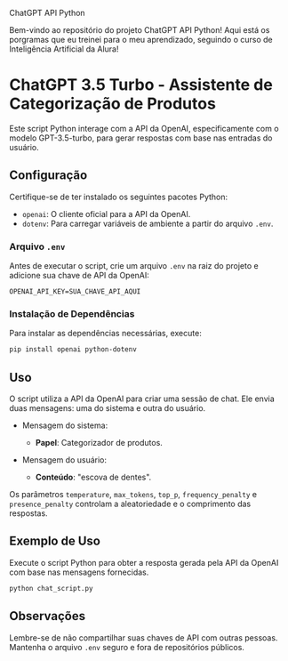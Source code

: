 ChatGPT API Python

Bem-vindo ao repositório do projeto ChatGPT API Python! Aqui está os porgramas que eu treinei para o meu aprendizado, seguindo o curso de Inteligência Artificial da Alura!

# ChatGPT 3.5 Turbo - Assistente de Categorização de Produtos

Este script Python interage com a API da OpenAI, especificamente com o modelo GPT-3.5-turbo, para gerar respostas com base nas entradas do usuário.

## Configuração

Certifique-se de ter instalado os seguintes pacotes Python:

- `openai`: O cliente oficial para a API da OpenAI.
- `dotenv`: Para carregar variáveis de ambiente a partir do arquivo `.env`.

### Arquivo `.env`

Antes de executar o script, crie um arquivo `.env` na raiz do projeto e adicione sua chave de API da OpenAI:

```
OPENAI_API_KEY=SUA_CHAVE_API_AQUI
```

### Instalação de Dependências

Para instalar as dependências necessárias, execute:

```bash
pip install openai python-dotenv
```

## Uso

O script utiliza a API da OpenAI para criar uma sessão de chat. Ele envia duas mensagens: uma do sistema e outra do usuário.

- Mensagem do sistema:
  - **Papel**: Categorizador de produtos.
  
- Mensagem do usuário:
  - **Conteúdo**: "escova de dentes".

Os parâmetros `temperature`, `max_tokens`, `top_p`, `frequency_penalty` e `presence_penalty` controlam a aleatoriedade e o comprimento das respostas.

## Exemplo de Uso

Execute o script Python para obter a resposta gerada pela API da OpenAI com base nas mensagens fornecidas.

```bash
python chat_script.py
```

## Observações

Lembre-se de não compartilhar suas chaves de API com outras pessoas. Mantenha o arquivo `.env` seguro e fora de repositórios públicos.